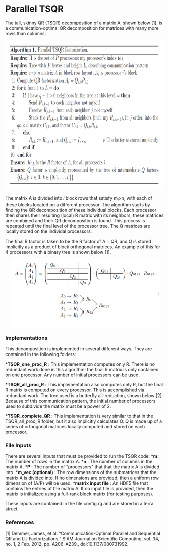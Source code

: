 # Parallel TSQR

The tall, skinny QR (TSQR) decomposition of a matrix A, shown below [1], is a communication-optimal QR decomposition for matrices with many more rows than columns. 

<p align="center">
 <img src="images/algorithm.png" width="779" height = "471">
</p>

The matrix A is divided into _i_ block rows that satisfy m<sub>_i_</sub>>n, with each of these blocks located on a different processor. The algorithm starts by finding the QR decomposition of these individual blocks. Each processor then shares their resulting (local) R matrix with its neighbors; these matrices are combined and their QR decomposition is found. This process is repeated until the final level of the processor tree. The Q matrices are locally stored on the individal processors.

The final R factor is taken to be the R factor of A = QR, and Q is stored implicitly as a product of block orthogonal matrices. An example of this for 4 processors with a binary tree is shown below [1].

<p align="center">
 <img src="images/example.png" width = "470" height = "213">
</p>

### Implementations
This decomposition is implemented in several different ways. They are contained in the following folders:

  ***TSQR_one_proc_R** : This implementation computes only R. There is no redundant work done in this algorithm; the final R matrix is only contained on one processor. Any number of initial processors can be used.
  
  ***TSQR_all_proc_R** : This implementation also computes only R, but the final R matrix is computed on every processor. This is accomplished via redundant work. The tree used is a butterfly all-reduction, shown below [2]. Because of this communication pattern, the initial number of processors used to subdivide the matrix must be a power of 2. 
  
  ***TSQR_complete_QR** : This implementation is very similar to that in the TSQR_all_proc_R folder, but it also implicitly calculates Q. Q is made up of a series of orthogonal matrices locally computed and stored on each processor.

### File Inputs

There are several inputs that must be provided to run the TSQR code:
    ***m** : The number of rows in the matrix A.
    ***n** : The number of columns in the matrix A.
    ***P** : The number of "processors" that that the matrix A is divided into.
    ***m_vec (optional)**  : The row dimensions of the submatrices that the matrix A is divided into. If no dimensions are provided, then a uniform row dimension of (A/P) will be used.
    ***matrix input file** : An HDF5 file that contains the entries of the matrix A. If no input file is provided, then the matrix is initialized using a full-rank block matrix (for testing purposes).

These inputs are contained in the file config.rg and are stored in a terra struct. 

### References

[1] Demmel, James, et al. “Communication-Optimal Parallel and Sequential QR and LU Factorizations.” SIAM Journal on Scientific Computing, vol. 34, no. 1, 2 Feb. 2012, pp. A206–A239., doi:10.1137/080731992.
